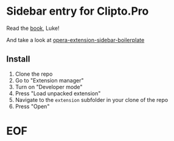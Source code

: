 # Sidebar entry for Clipto.Pro

Read the [book](https://dev.opera.com/extensions/sidebar-action-manual/), Luke!

And take a look at [opera-extension-sidebar-boilerplate](https://github.com/da2x/opera-extension-sidebar-boilerplate)

## Install

1. Clone the repo
1. Go to "Extension manager"
1. Turn on "Developer mode"
1. Press "Load unpacked extension"
1. Navigate to the `extension` subfolder in your clone of the repo
1. Press "Open"

# EOF #
<!-- vim:set ft=markdown ai et ts=4 sts=4 sw=4 cc=80: -->

